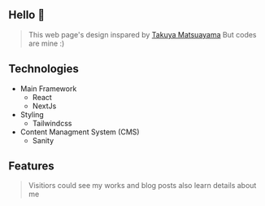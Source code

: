 ## Hello 👋

> This web page's design inspared by [Takuya Matsuayama](https://www.craftz.dog/)
But codes are mine :)

## Technologies
- Main Framework
    - React
    - NextJs
- Styling
    - Tailwindcss
- Content Managment System (CMS)
  - Sanity

## Features 
> Visitiors could see my works and blog posts also learn details about me
  